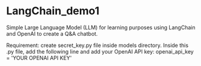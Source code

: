 # LangChain_demo1
Simple Large Language Model (LLM) for learning purposes using LangChain and OpenAI to create a Q&amp;A chatbot.

Requirement:
create secret_key.py file inside models directory.
Inside this .py file, add the following line and add your OpenAI API key:
openai_api_key = 'YOUR OPENAI API KEY'